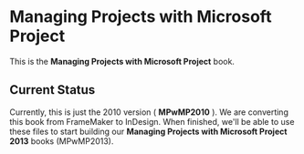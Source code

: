 # Managing Projects with Microsoft Project

This is the **Managing Projects with Microsoft Project** book.

## Current Status

Currently, this is just the 2010 version ( **MPwMP2010** ). We are converting this book from FrameMaker to InDesign. When finished, we'll be able to use these files to start building our **Managing Projects with Microsoft Project 2013** books (MPwMP2013).